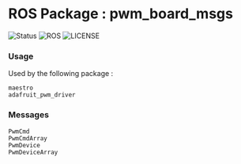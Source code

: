 # ROS Package : pwm_board_msgs

![Status](https://img.shields.io/badge/Status-In%20Development-red.svg)
![ROS](https://img.shields.io/badge/ROS-Kinetic--Kame-green.svg)
![LICENSE](https://github.com/simchanu29/ros_adafruit_pwm_driver)

### Usage 
Used by the following package : 
```
maestro
adafruit_pwm_driver
```

### Messages
```
PwmCmd
PwmCmdArray
PwmDevice
PwmDeviceArray
```